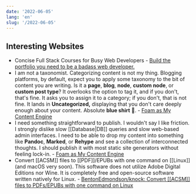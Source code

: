 ```yaml
---
date: '2022-06-05'
lang: 'en'
slug: '/2022-06-05'
---
```


## Interesting Websites

- Concise Full Stack Courses for Busy Web Developers - [Build the portfolio you need to be a badass web developer.](https://egghead.io/)
- I am not a taxonomist. Categorizing content is not my thing. Blogging platforms, by default, expect you to apply some taxonomy to the bit of content you are writing. Is it a **page**, **blog**, **node**, **custom node**, or **custom post type**? It overlooks the option to tag it, and if you don't, that's fine. It asks you to assign it to a category; if you don't, that is not fine. It lands in **Uncategorized,** displaying that you don't care deeply enough about your content. Absolute **blue shirt** 👕. - [Foam as My Content Engine](https://rheinardkorf.com/foam-as-my-content-engine/)
- I need something straightforward to publish. I wouldn't say I like friction. I strongly dislike slow [[Database|DB]] queries and slow web-based admin interfaces. I need to be able to drop my content into something like **Pandoc**, **Marked**, or **Rehype** and see a collection of interconnected thoughts. I should publish it with most static site generators without feeling lock-in. - [Foam as My Content Engine](https://rheinardkorf.com/foam-as-my-content-engine/)
- Convert [[ACSM]] files to [[PDF]]/EPUBs with one command on [[Linux]] (and macOS very soon). This software does not utilize Adobe Digital Editions nor Wine. It is completely free and open-source software written natively for Linux. - [BentonEdmondson/knock: Convert [[ACSM]] files to PDFs/EPUBs with one command on Linux](https://github.com/BentonEdmondson/knock)
